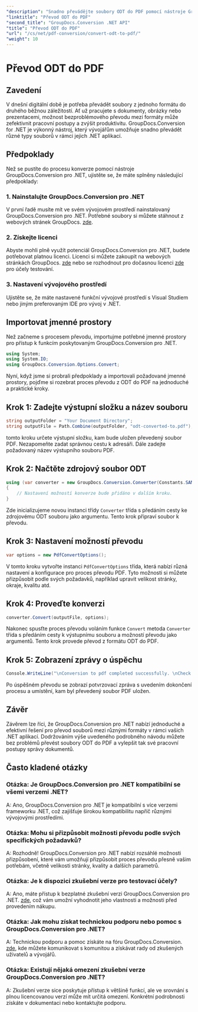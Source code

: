 ```yaml
---
"description": "Snadno převádějte soubory ODT do PDF pomocí nástroje GroupDocs.Conversion pro .NET. Zefektivněte své pracovní postupy správy dokumentů."
"linktitle": "Převod ODT do PDF"
"second_title": "GroupDocs.Conversion .NET API"
"title": "Převod ODT do PDF"
"url": "/cs/net/pdf-conversion/convert-odt-to-pdf/"
"weight": 10
---
```


# Převod ODT do PDF

## Zavedení
V dnešní digitální době je potřeba převádět soubory z jednoho formátu do druhého běžnou záležitostí. Ať už pracujete s dokumenty, obrázky nebo prezentacemi, možnost bezproblémového převodu mezi formáty může zefektivnit pracovní postupy a zvýšit produktivitu. GroupDocs.Conversion for .NET je výkonný nástroj, který vývojářům umožňuje snadno převádět různé typy souborů v rámci jejich .NET aplikací.
## Předpoklady
Než se pustíte do procesu konverze pomocí nástroje GroupDocs.Conversion pro .NET, ujistěte se, že máte splněny následující předpoklady:
### 1. Nainstalujte GroupDocs.Conversion pro .NET
V první řadě musíte mít ve svém vývojovém prostředí nainstalovaný GroupDocs.Conversion pro .NET. Potřebné soubory si můžete stáhnout z webových stránek GroupDocs. [zde](https://releases.groupdocs.com/conversion/net/).
### 2. Získejte licenci
Abyste mohli plně využít potenciál GroupDocs.Conversion pro .NET, budete potřebovat platnou licenci. Licenci si můžete zakoupit na webových stránkách GroupDocs. [zde](https://purchase.groupdocs.com/buy) nebo se rozhodnout pro dočasnou licenci [zde](https://purchase.groupdocs.com/temporary-license/) pro účely testování.
### 3. Nastavení vývojového prostředí
Ujistěte se, že máte nastavené funkční vývojové prostředí s Visual Studiem nebo jiným preferovaným IDE pro vývoj v .NET.

## Importovat jmenné prostory
Než začneme s procesem převodu, importujme potřebné jmenné prostory pro přístup k funkcím poskytovaným GroupDocs.Conversion pro .NET.
```csharp
using System;
using System.IO;
using GroupDocs.Conversion.Options.Convert;
```

Nyní, když jsme si probrali předpoklady a importovali požadované jmenné prostory, pojďme si rozebrat proces převodu z ODT do PDF na jednoduché a praktické kroky.
## Krok 1: Zadejte výstupní složku a název souboru
```csharp
string outputFolder = "Your Document Directory";
string outputFile = Path.Combine(outputFolder, "odt-converted-to.pdf");
```
tomto kroku určete výstupní složku, kam bude uložen převedený soubor PDF. Nezapomeňte zadat správnou cestu k adresáři. Dále zadejte požadovaný název výstupního souboru PDF.
## Krok 2: Načtěte zdrojový soubor ODT
```csharp
using (var converter = new GroupDocs.Conversion.Converter(Constants.SAMPLE_ODT))
{
    // Nastavení možností konverze bude přidáno v dalším kroku.
}
```
Zde inicializujeme novou instanci třídy `Converter` třída s předáním cesty ke zdrojovému ODT souboru jako argumentu. Tento krok připraví soubor k převodu.
## Krok 3: Nastavení možností převodu
```csharp
var options = new PdfConvertOptions();
```
V tomto kroku vytvořte instanci `PdfConvertOptions` třída, která nabízí různá nastavení a konfigurace pro proces převodu PDF. Tyto možnosti si můžete přizpůsobit podle svých požadavků, například upravit velikost stránky, okraje, kvalitu atd.
## Krok 4: Proveďte konverzi
```csharp
converter.Convert(outputFile, options);
```
Nakonec spusťte proces převodu voláním funkce `Convert` metoda `Converter` třída s předáním cesty k výstupnímu souboru a možností převodu jako argumentů. Tento krok provede převod z formátu ODT do PDF.
## Krok 5: Zobrazení zprávy o úspěchu
```csharp
Console.WriteLine("\nConversion to pdf completed successfully. \nCheck output in {0}", outputFolder);
```
Po úspěšném převodu se zobrazí potvrzovací zpráva s uvedením dokončení procesu a umístění, kam byl převedený soubor PDF uložen.

## Závěr
Závěrem lze říci, že GroupDocs.Conversion pro .NET nabízí jednoduché a efektivní řešení pro převod souborů mezi různými formáty v rámci vašich .NET aplikací. Dodržováním výše uvedeného podrobného návodu můžete bez problémů převést soubory ODT do PDF a vylepšit tak své pracovní postupy správy dokumentů.
## Často kladené otázky
### Otázka: Je GroupDocs.Conversion pro .NET kompatibilní se všemi verzemi .NET?
A: Ano, GroupDocs.Conversion pro .NET je kompatibilní s více verzemi frameworku .NET, což zajišťuje širokou kompatibilitu napříč různými vývojovými prostředími.
### Otázka: Mohu si přizpůsobit možnosti převodu podle svých specifických požadavků?
A: Rozhodně! GroupDocs.Conversion pro .NET nabízí rozsáhlé možnosti přizpůsobení, které vám umožňují přizpůsobit proces převodu přesně vašim potřebám, včetně velikosti stránky, kvality a dalších parametrů.
### Otázka: Je k dispozici zkušební verze pro testovací účely?
A: Ano, máte přístup k bezplatné zkušební verzi GroupDocs.Conversion pro .NET. [zde](https://releases.groupdocs.com/), což vám umožní vyhodnotit jeho vlastnosti a možnosti před provedením nákupu.
### Otázka: Jak mohu získat technickou podporu nebo pomoc s GroupDocs.Conversion pro .NET?
A: Technickou podporu a pomoc získáte na fóru GroupDocs.Conversion. [zde](https://forum.groupdocs.com/c/conversion/11), kde můžete komunikovat s komunitou a získávat rady od zkušených uživatelů a vývojářů.
### Otázka: Existují nějaká omezení zkušební verze GroupDocs.Conversion pro .NET?
A: Zkušební verze sice poskytuje přístup k většině funkcí, ale ve srovnání s plnou licencovanou verzí může mít určitá omezení. Konkrétní podrobnosti získáte v dokumentaci nebo kontaktujte podporu.